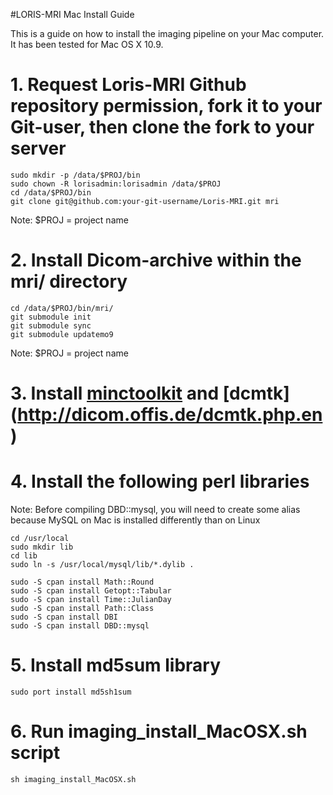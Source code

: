 #LORIS-MRI Mac Install Guide

This is a guide on how to install the imaging pipeline on your Mac computer. It has been tested for Mac OS X 10.9.

# 1. Request Loris-MRI Github repository permission, fork it to your Git-user, then clone the fork to your server

```
sudo mkdir -p /data/$PROJ/bin
sudo chown -R lorisadmin:lorisadmin /data/$PROJ
cd /data/$PROJ/bin
git clone git@github.com:your-git-username/Loris-MRI.git mri
```
Note: $PROJ = project name

# 2. Install Dicom-archive within the mri/ directory

```
cd /data/$PROJ/bin/mri/
git submodule init
git submodule sync
git submodule updatemo9
```
Note: $PROJ = project name

# 3. Install [minctoolkit](http://www.bic.mni.mcgill.ca/ServicesSoftware/MINC) and [dcmtk] (http://dicom.offis.de/dcmtk.php.en)

# 4. Install the following perl libraries
Note: Before compiling DBD::mysql, you will need to create some alias because MySQL on Mac is installed differently than on Linux

```
cd /usr/local
sudo mkdir lib
cd lib
sudo ln -s /usr/local/mysql/lib/*.dylib .
```

```
sudo -S cpan install Math::Round
sudo -S cpan install Getopt::Tabular
sudo -S cpan install Time::JulianDay
sudo -S cpan install Path::Class
sudo -S cpan install DBI
sudo -S cpan install DBD::mysql
```

# 5. Install md5sum library

```
sudo port install md5sh1sum
```

# 6. Run imaging_install_MacOSX.sh script

```
sh imaging_install_MacOSX.sh
```

